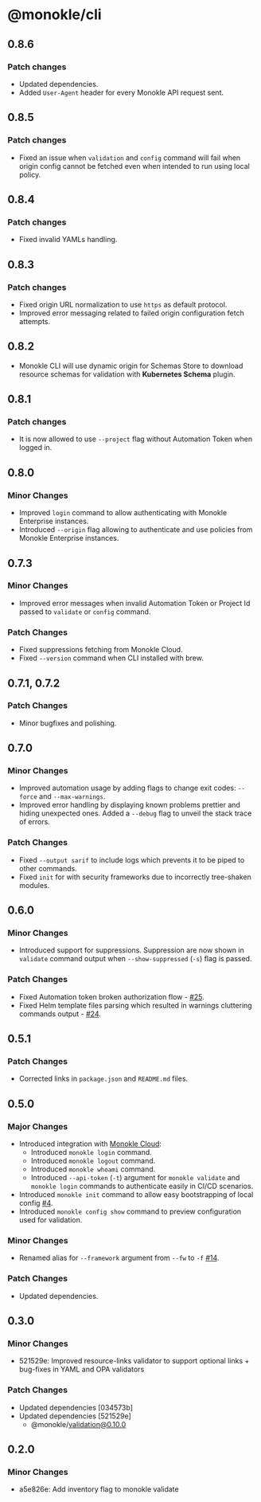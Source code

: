 # @monokle/cli

## 0.8.6

### Patch changes

- Updated dependencies.
- Added `User-Agent` header for every Monokle API request sent.

## 0.8.5

### Patch changes

- Fixed an issue when `validation` and `config` command will fail when origin config cannot be fetched even when intended to run using local policy.

## 0.8.4

### Patch changes

- Fixed invalid YAMLs handling.

## 0.8.3

### Patch changes

- Fixed origin URL normalization to use `https` as default protocol.
- Improved error messaging related to failed origin configuration fetch attempts.

## 0.8.2

- Monokle CLI will use dynamic origin for Schemas Store to download resource schemas for validation with **Kubernetes Schema** plugin.

## 0.8.1

### Patch changes

- It is now allowed to use `--project` flag without Automation Token when logged in.

## 0.8.0

### Minor Changes

- Improved `login` command to allow authenticating with Monokle Enterprise instances.
- Introduced `--origin` flag allowing to authenticate and use policies from Monokle Enterprise instances.

## 0.7.3

### Minor Changes

- Improved error messages when invalid Automation Token or Project Id passed to `validate` or `config` command.

### Patch Changes

- Fixed suppressions fetching from Monokle Cloud.
- Fixed `--version` command when CLI installed with brew.

## 0.7.1, 0.7.2

### Patch Changes

- Minor bugfixes and polishing.

## 0.7.0

### Minor Changes

- Improved automation usage by adding flags to change exit codes: `--force` and `--max-warnings`.
- Improved error handling by displaying known problems prettier and hiding unexpected ones. Added a `--debug` flag to unveil the stack trace of errors.

### Patch Changes

- Fixed `--output sarif` to include logs which prevents it to be piped to other commands.
- Fixed `init` for with security frameworks due to incorrectly tree-shaken modules.

## 0.6.0

### Minor Changes

- Introduced support for suppressions. Suppression are now shown in `validate` command output when `--show-suppressed` (`-s`) flag is passed.

### Patch Changes

- Fixed Automation token broken authorization flow - [#25](https://github.com/kubeshop/monokle-cli/issues/25).
- Fixed Helm template files parsing which resulted in warnings cluttering commands output - [#24](https://github.com/kubeshop/monokle-cli/issues/24).

## 0.5.1

### Patch Changes

- Corrected links in `package.json` and `README.md` files.

## 0.5.0

### Major Changes

- Introduced integration with [Monokle Cloud](https://app.monokle.com/):
  - Introduced `monokle login` command.
  - Introduced `monokle logout` command.
  - Introduced `monokle whoami` command.
  - Introduced `--api-token` (`-t`) argument for `monokle validate` and `monokle login` commands to authenticate easily in CI/CD scenarios.
- Introduced `monokle init` command to allow easy bootstrapping of local config [#4](https://github.com/kubeshop/monokle-cli/issues/4).
- Introduced `monokle config show` command to preview configuration used for validation.

### Minor Changes

- Renamed alias for `--framework` argument from `--fw` to `-f` [#14](https://github.com/kubeshop/monokle-cli/issues/14).

### Patch Changes

- Updated dependencies.

## 0.3.0

### Minor Changes

- 521529e: Improved resource-links validator to support optional links + bug-fixes in YAML and OPA validators

### Patch Changes

- Updated dependencies [034573b]
- Updated dependencies [521529e]
  - @monokle/validation@0.10.0

## 0.2.0

### Minor Changes

- a5e826e: Add inventory flag to monokle validate
